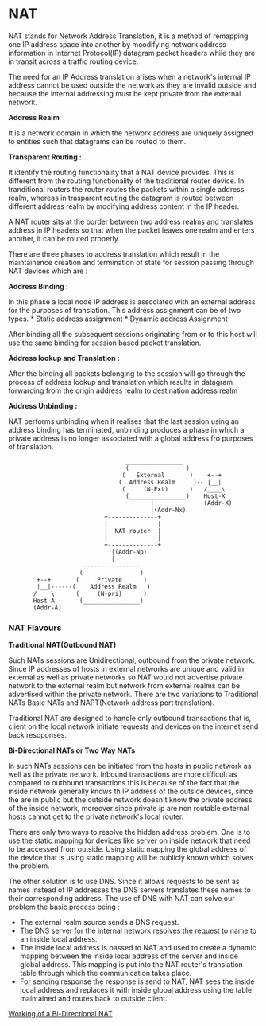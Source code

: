# NAT

NAT stands for Network Address Translation, it is a method of remapping one IP address space into another by moodifying network address information in Internet Protocol(IP) datagram packet headers while they are in transit across a traffic routing device.

The need for an IP Address translation arises when a network's internal IP address cannot be used outside the network as they are invalid outside and because the internal addressing must be kept private from the external network.

**Address Realm**

It is a network domain in which the network address are uniquely assigned to entities such that datagrams can be routed to them. 

**Transparent Routing :**

It identify the routing functionality that a NAT device provides. This is different from the routing functionality of the traditional router device. In tranditional routers the router routes the packets within a single address realm, whereas in trasparent routing the datagram is routed between different address realm by modifying address content in the IP header.

A NAT router sits at the border between two address realms and translates address in IP headers so that when the packet leaves one realm and enters another, it can be routed properly.

There are three phases to address translation which result in the maintainence creation and termination of state for session passing through NAT devices which are :

**Address Binding :**

In this phase a local node IP address is associated with an external address for the purposes of translation. This address assignment can be of two types.
    * Static address assignment
    * Dynamic address Assignment

After binding all the subsequent sessions originating from or to this host will use the same binding for session based packet translation.

**Address lookup and Translation :**

After the binding all packets belonging to the session will go through the process of address lookup and translation which results in datagram forwarding from the origin address realm to destination address realm

**Address Unbinding :**

NAT performs unbinding when it realises that the last session using an address binding has terminated, unbinding produces a phase in which a private address is no longer associated with a global address fro purposes of translation.

```
                                 ________________
                                 (                )
                                (   External       )    +--+
                               (  Address Realm     )-- |__|
                                (     (N-Ext)      )   /____\
                                 (________________)    Host-X
                                        |              (Addr-X)
                                        |(Addr-Nx)
                           +--------------+
                           |              |
                           |  NAT router  |
                           |              |
                           +--------------+
                             |(Addr-Np)
                             |
                     ----------------
                    (                )
        +--+       (     Private      )
        |__|------(    Address Realm   )
       /____\      (     (N-pri)      )
       Host-A       (________________)
       (Addr-A)
```

### NAT Flavours

**Traditional NAT(Outbound NAT)**

Such NATs sessions are Unidirectional, outbound from the private network. Since IP addresses of hosts in external networks are unique and valid in external as well as private networks so NAT would not advertise private network to the external realm but network from external realms can be advertised within the private network. There are two variations to Traditional NATs Basic NATs and NAPT(Network address port translation).

Traditional NAT are designed to handle only outbound transactions that is, client on the local network initiate requests and devices on the internet send back resoponses.

**Bi-Directional NATs or Two Way NATs**

In such NATs sessions can be initiated from the hosts in public network as well as the private network. Inbound transactions are more difficult as compared to outbound transactions this is because of the fact that the inside network generally knows th IP address of the outside devices, since the are in public but the outside network doesn't know the private address of the inside network, moreover since private ip are non routable external hosts cannot get to the private network's local router.

There are only two ways to resolve the hidden address problem. One is to use the static mapping for devices like server on inside network that need to be accessed from outside. Using static mapping the global address of the device that is using static mapping will be publicly known which solves the problem.

The other solution is to use DNS. Since it allows requests to be sent as names instead of IP addresses the DNS servers translates these names to their corresponding address. The use of DNS with NAT can solve our problem the basic process being :

* The external realm source sends a DNS request.
* The DNS server for the internal network resolves the request to name to an inside local address.
* The inside local address is passed to NAT and used to create a dynamic mapping between the inside local address of the server and inside global address. This mapping is put into the NAT router's translation table through which the communication  takes place.
* For sending response the response is send to NAT, NAT sees the inside local address and replaces it with inside global address using the table maintained and routes back to outside client.

[Working of a Bi-Directional NAT](http://www.tcpipguide.com/free/t_IPNATBidirectionalTwoWayInboundOperation-3.htm)
